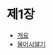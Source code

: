 # 제1장
* [개요](/Novel/Jikan/ReadStart/Itchi/StoryStart.md)
* [물어시발기](/Novel/Jikan/ReadStart/Itchi/Prologue.md)
